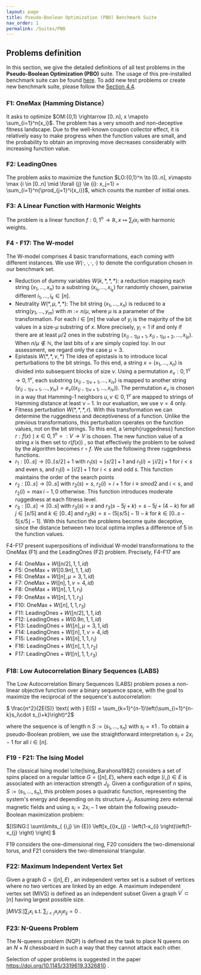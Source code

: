 ```yaml
---
layout: page
title: Pseudo-Boolean Optimization (PBO) Benchmark Suite
nav_order: 1
permalink: /Suites/PBO
--- 
```


## Problems definition
In this section, we give the detailed definitions of all test problems in the **Pseudo-Boolean Optimization (PBO)** suite. The usage of this pre-installed benchmark suite can be found [here](/IOHexperimenter/Cpp/#using-suites). To add new test problems or create new benchmark suite, please follow the [Section 4.4](/IOHexperimenter/extension/).

### F1: OneMax (Hamming Distance）
It asks to optimize $OM:{0,1} \rightarrow [0..n], x \mapsto \sum_{i=1}^n{x_i}$. The problem has a very smooth and non-deceptive fitness landscape. Due to the well-known coupon collector effect, it is relatively easy to make progress when the function values are small, and the probability to obtain an improving move decreases considerably with increasing function value.

### F2: LeadingOnes
The problem asks to maximize the function $LO:{0,1}^n \to [0..n], x\mapsto \max {i \in [0..n] \mid \forall {j} \le {i}: x_j=1} = \sum_{i=1}^n{\prod_{j=1}^i{x_i}}$, which counts the number of initial ones.

### F3: A Linear Function with Harmonic Weights
The problem is a linear function $f:{0,1}^n \to \mathbb{R}, x \mapsto \sum_{i} i x_i$ with harmonic weights.

### F4 - F17: The W-model
The W-model comprises 4 basic transformations, each coming with different instances. We use $W(\cdot,\cdot,\cdot,\cdot)$ to denote the configuration chosen in our benchmark set.

 - Reduction of dummy variables $W(k,\ast,\ast,\ast)$: a reduction mapping each string $(x_1, \ldots, x_n)$ to a substring $(x_{i_1}, \ldots, x_{i_k})$ for randomly chosen, pairwise different $i_1,\ldots, i_k \in [n]$.
 - Neutrality $W(\ast,\mu,\ast,\ast)$: The bit string $(x_1,\ldots,x_n)$ is reduced to a string$(y_1,\ldots,y_m)$ with $m:=n/\mu$, where $\mu$ is a parameter of the transformation. For each $i \in [m]$ the value of $y_i$ is the majority of the bit values in a size-$\mu$ substring of $x$. More precisely, $y_i=1$ if and only if there are at least $\mu/2$ ones in the substring $(x_{(i-1)\mu+1},x_{(i-1)\mu+2},\ldots,x_{i\mu})$. When ${n/\mu} \notin {\mathbb{N}}$, the last bits of $x$ are simply copied to$y$. In our assessment, we regard only the case $\mu=3$.
 - Epistasis $W(\ast,\ast,\nu,\ast)$ The idea of epistasis is to introduce local perturbations to the bit strings. To this end, a string $x=(x_1,\ldots,x_n)$ is divided into subsequent blocks of size $\nu$. Using a permutation $e_{\nu}:{0,1}^{\nu} \to {0,1}^{\nu}$, each substring $(x_{(i-1)\nu+1},\ldots,x_{i\nu})$ is mapped to another string $(y_{(i-1)\nu+1},\ldots,y_{i\nu})=e_{\nu}((x_{(i-1)\nu+1},\ldots,x_{i\nu}))$. The permutation $e_{\nu}$ is chosen in a way that Hamming-1 neighbors $u,v \in {0,1}^{\nu}$ are mapped to strings of Hamming distance at least $\nu-1$. In our evaluation, we use $\nu=4$ only.
 - Fitness perturbation $W(\ast,\ast,\ast,r)$. With this transformation we can determine the ruggedness and deceptiveness of a function. Unlike the previous transformations, this perturbation operates on the function values, not on the bit strings. To this end, a \emph{ruggedness} function $r:{f(x) \mid {x} \in {0,1}^n }=:V \to {V}$ is chosen. The new function value of a string $x$ is then set to $r(f(x))$ , so that effectively the problem to be solved by the algorithm becomes ${r} \circ {f}$. We use the following three ruggedness functions.
  - $r_1:[0..s] \to [0..\lceil{s/2}\rceil+1$ with $r_1(s)= \lceil {s/2} \rceil +1$ and $r_1(i)=\lfloor {i/2} \rfloor+1$ for $i<s$ and even s, and $r_1(i)=\lceil {i/2} \rceil+1$ for $i<s$ and odd $s$. This function maintains the order of the search points
  - $r_2:[0..s] \to [0..s]$ with $r_2(s)=s$, $r_2(i)=i+1$ for $i \equiv {s  {mod}  2}$ and $i<s$, and $r_2(i)=\max{ {i-1,0}}$ otherwise. This function introduces moderate ruggedness at each fitness level. 
  - $r_3:[0..s] \to [0..s]$ with $r_3(s)=s$ and $r_3(s-5j+k)=s-5j+(4-k)$ for all $j \in {[s/5]}$ and $k {\in} [0..4]$ and $r_3(k)=s - (5\lfloor {s/5} \rfloor - 1 )- k$ for $k \in [0..s - 5\lfloor {s/5} \rfloor -1]$. With this function the problems become quite deceptive, since the distance between two local optima implies a difference of $5$ in the function values. 

F4-F17 present superpositions of individual W-model transformations to the OneMax (F1) and the LeadingOnes (F2) problem. Precisely, F4-F17 are
* F4: $\text{OneMax} + W([n/2],1,1,id)$
* F5: $\text{OneMax} + W([0.9n],1,1,id)$
* F6: $\text{OneMax} + W([n],\mu=3,1,id)$
* F7: $\text{OneMax} + W([n],1,\nu=4,id)$
* F8: $\text{OneMax} + W([n],1,1,r_1)$
* F9: $\text{OneMax} + W([n],1,1,r_2)$
* F10: $\text{OneMax} + W([n],1,1,r_3)$
* F11: $\text{LeadingOnes} + W([n/2],1,1,id)$
* F12: $\text{LeadingOnes} + W(0.9n,1,1,id)$
* F13: $\text{LeadingOnes} + W([n],\mu=3,1,id)$
* F14: $\text{LeadingOnes} + W([n],1,\nu=4,id)$
* F15: $\text{LeadingOnes} + W([n],1,1,r_1)$
* F16: $\text{LeadingOnes} + W([n],1,1,r_2)$
* F17: $\text{LeadingOnes} + W([n],1,1,r_3)$

### F18: Low Autocorrelation Binary Sequences (LABS)
The Low Autocorrelation Binary Sequences (LABS) problem poses a non-linear objective function over a binary sequence space, with the goal to maximize the reciprocal of the sequence's autocorrelation:

 $ \frac{n^2}{2E(S)} \text{ with } E(S) = \sum_{k=1}^{n-1}\left(\sum_{i=1}^{n-k}s_i\cdot s_{i+k}\right)^2$

where the sequence is of length n $S:=\left(s_1,\ldots,s_n\right)$ with $s_i=\pm 1$ . To obtain a pseudo-Boolean problem, we use the straightforward interpretation $s_i=2x_i-1$ for all $i \in [n]$. 

### F19 - F21: The Ising Model
The classical Ising model \cite{Ising_Barahona1982} considers a set of spins placed on a regular lattice $G=([n],E)$, where each edge $(i,j) \in {E}$ is associated with an interaction strength $J_{ij}$. Given a configuration of $n$ spins, $S:=\left(s_1,\ldots,s_n\right)$, this problem poses a quadratic function, representing the system's energy and depending on its structure $J_{ij}$. Assuming zero external magnetic fields and using $s_i=2x_i-1$ we obtain the following pseudo-Boolean maximization problem:

$[ISING:] \sum\limits_{ {i,j} \in {E}} \left[x_{i}x_{j} - \left(1-x_{i} \right)\left(1-x_{j} \right) \right] $

F19 considers the one-dimensional ring, F20 considers the two-dimensional torus, and F21 considers the two-dimensional triangular.

### F22: Maximum Independent Vertex Set
Given a graph $G=([n],E)$
, an independent vertex set is a subset of vertices where no two vertices are linked by an edge. A maximum independent vertex set (MIVS) is defined as an independent subset Given a graph $V^{\prime} \subset [n]$ having largest possible size.

$[MIVS:] \sum_i x_i \;   \textrm{s.t.} \; \sum_{i < j} x_i x_j e_{ij} = 0~$.

### F23: N-Queens Problem
The N-queens problem (NQP) is defined as the task to place N queens on an ${N}\times{N}$ chessboard in such a way that they cannot attack each other.

Selection of upper problems is suggested in the paper https://doi.org/10.1145/3319619.3326810 .
